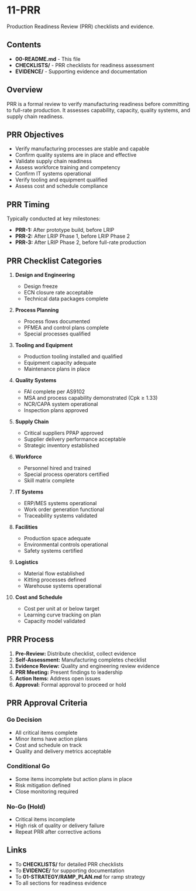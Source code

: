 # 11-PRR

Production Readiness Review (PRR) checklists and evidence.

## Contents

- **00-README.md** - This file
- **CHECKLISTS/** - PRR checklists for readiness assessment
- **EVIDENCE/** - Supporting evidence and documentation

## Overview

PRR is a formal review to verify manufacturing readiness before committing to full-rate production. It assesses capability, capacity, quality systems, and supply chain readiness.

## PRR Objectives

- Verify manufacturing processes are stable and capable
- Confirm quality systems are in place and effective
- Validate supply chain readiness
- Assess workforce training and competency
- Confirm IT systems operational
- Verify tooling and equipment qualified
- Assess cost and schedule compliance

## PRR Timing

Typically conducted at key milestones:
- **PRR-1:** After prototype build, before LRIP
- **PRR-2:** After LRIP Phase 1, before LRIP Phase 2
- **PRR-3:** After LRIP Phase 2, before full-rate production

## PRR Checklist Categories

1. **Design and Engineering**
   - Design freeze
   - ECN closure rate acceptable
   - Technical data packages complete

2. **Process Planning**
   - Process flows documented
   - PFMEA and control plans complete
   - Special processes qualified

3. **Tooling and Equipment**
   - Production tooling installed and qualified
   - Equipment capacity adequate
   - Maintenance plans in place

4. **Quality Systems**
   - FAI complete per AS9102
   - MSA and process capability demonstrated (Cpk ≥ 1.33)
   - NCR/CAPA system operational
   - Inspection plans approved

5. **Supply Chain**
   - Critical suppliers PPAP approved
   - Supplier delivery performance acceptable
   - Strategic inventory established

6. **Workforce**
   - Personnel hired and trained
   - Special process operators certified
   - Skill matrix complete

7. **IT Systems**
   - ERP/MES systems operational
   - Work order generation functional
   - Traceability systems validated

8. **Facilities**
   - Production space adequate
   - Environmental controls operational
   - Safety systems certified

9. **Logistics**
   - Material flow established
   - Kitting processes defined
   - Warehouse systems operational

10. **Cost and Schedule**
    - Cost per unit at or below target
    - Learning curve tracking on plan
    - Capacity model validated

## PRR Process

1. **Pre-Review:** Distribute checklist, collect evidence
2. **Self-Assessment:** Manufacturing completes checklist
3. **Evidence Review:** Quality and engineering review evidence
4. **PRR Meeting:** Present findings to leadership
5. **Action Items:** Address open issues
6. **Approval:** Formal approval to proceed or hold

## PRR Approval Criteria

### Go Decision
- All critical items complete
- Minor items have action plans
- Cost and schedule on track
- Quality and delivery metrics acceptable

### Conditional Go
- Some items incomplete but action plans in place
- Risk mitigation defined
- Close monitoring required

### No-Go (Hold)
- Critical items incomplete
- High risk of quality or delivery failure
- Repeat PRR after corrective actions

## Links

- To **CHECKLISTS/** for detailed PRR checklists
- To **EVIDENCE/** for supporting documentation
- To **01-STRATEGY/RAMP_PLAN.md** for ramp strategy
- To all sections for readiness evidence
